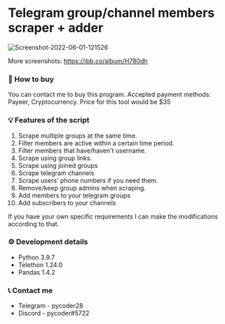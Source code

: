# Telegram group/channel members scraper + adder

<img src="https://i.ibb.co/8jkpN6W/Screenshot-2022-06-01-121526.png" alt="Screenshot-2022-06-01-121526" border="0">

More screenshots: https://ibb.co/album/H780dh

### 🛒 How to buy
You can contact me to buy this program. Accepted payment methods: Payeer, Cryptocurrency. Price for this tool would be $35

### 💡 Features of the script
1. Scrape multiple groups at the same time.
2. Filter members are active within a certain time period.
3. Filter members that have/haven't username.
4. Scrape using group links.
5. Scrape using joined groups
6. Scrape telegram channels
7. Scrape users' phone numbers if you need them.
8. Remove/keep group admins when scraping.
9. Add members to your telegram groups
10. Add subscribers to your channels

If you have your own specific requirements I can make the modifications according to that.

### ⚙️ Development details
- Python 3.9.7
- Telethon 1.24.0
- Pandas 1.4.2

### 📞 Contact me
* Telegram - pycoder28
* Discord - pycoder#5722
